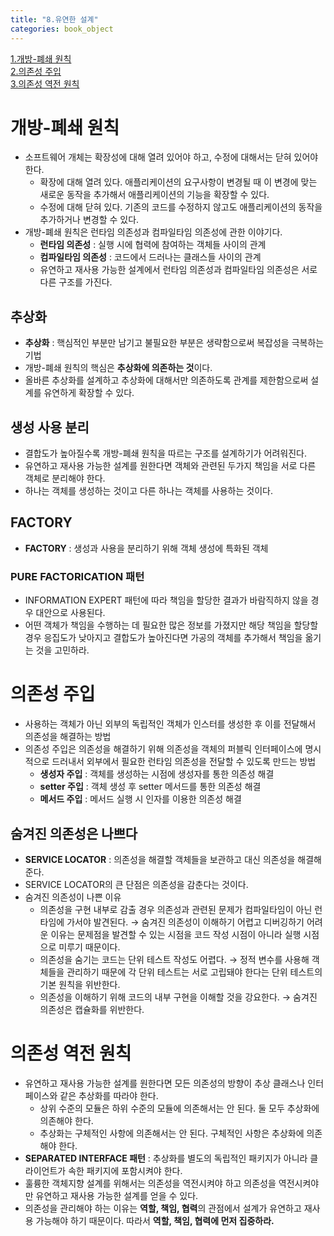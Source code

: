 ```yaml
---
title: "8.유연한 설계"
categories: book_object
---
```


[1.개방-폐쇄 원칙](#개방-폐쇄-원칙)   
[2.의존성 주입](#의존성-주입)   
[3.의존성 역전 원칙](#의존성-역전-원칙)

# 개방-폐쇄 원칙
+ 소프트웨어 개체는 확장성에 대해 열려 있어야 하고, 수정에 대해서는 닫혀 있어야 한다.
  + 확장에 대해 열려 있다. 애플리케이션의 요구사항이 변경될 때 이 변경에 맞는 새로운 동작을 추가해서 애플리케이션의 기능을 확장할 수 있다.
  + 수정에 대해 닫혀 있다. 기존의 코드를 수정하지 않고도 애플리케이션의 동작을 추가하거나 변경할 수 있다.
+ 개방-폐쇄 원칙은 런타임 의존성과 컴파일타임 의존성에 관한 이야기다.
  + **런타임 의존성** : 실행 시에 협력에 참여하는 객체들 사이의 관계
  + **컴파일타임 의존성** : 코드에서 드러나는 클래스들 사이의 관계
  + 유연하고 재사용 가능한 설계에서 런타임 의존성과 컴파일타임 의존성은 서로 다른 구조를 가진다.
  
## 추상화
+ **추상화** : 핵심적인 부분만 남기고 불필요한 부분은 생략함으로써 복잡성을 극복하는 기법
+ 개방-폐쇄 원칙의 핵심은 **추상화에 의존하는 것**이다.
+ 올바른 추상화를 설계하고 추상화에 대해서만 의존하도록 관계를 제한함으로써 설계를 유연하게 확장할 수 있다.

## 생성 사용 분리
+ 결합도가 높아질수록 개방-폐쇄 원칙을 따르는 구조를 설계하기가 어려워진다.
+ 유연하고 재사용 가능한 설계를 원한다면 객체와 관련된 두가지 책임을 서로 다른 객체로 분리해야 한다.
+ 하나는 객체를 생성하는 것이고 다른 하나는 객체를 사용하는 것이다.

## FACTORY
+ **FACTORY** : 생성과 사용을 분리하기 위해 객체 생성에 특화된 객체

### PURE FACTORICATION 패턴
+ INFORMATION EXPERT 패턴에 따라 책임을 할당한 결과가 바람직하지 않을 경우 대안으로 사용된다.
+ 어떤 객체가 책임을 수행하는 데 필요한 많은 정보를 가졌지만 해당 책임을 할당할 경우 응집도가 낮아지고 결합도가 높아진다면 가공의 객체를 추가해서 책임을 옮기는 것을 고민하라.

# 의존성 주입
+ 사용하는 객체가 아닌 외부의 독립적인 객체가 인스터를 생성한 후 이를 전달해서 의존성을 해결하는 방법
+ 의존성 주입은 의존성을 해결하기 위해 의존성을 객체의 퍼블릭 인터페이스에 명시적으로 드러내서 외부에서 필요한 런타임 의존성을 전달할 수 있도록 만드는 방법
  + **생성자 주입** : 객체를 생성하는 시점에 생성자를 통한 의존성 해결
  + **setter 주입** : 객체 생성 후 setter 메서드를 통한 의존성 해결
  + **메서드 주입** : 메서드 실행 시 인자를 이용한 의존성 해결

## 숨겨진 의존성은 나쁘다
+ **SERVICE LOCATOR** : 의존성을 해결할 객체들을 보관하고 대신 의존성을 해결해준다.
+ SERVICE LOCATOR의 큰 단점은 의존성을 감춘다는 것이다.
+ 숨겨진 의존성이 나쁜 이유
  + 의존성을 구현 내부로 감출 경우 의존성과 관련된 문제가 컴파일타임이 아닌 런타임에 가서야 발견된다. &rarr; 숨겨진 의존성이 이해하기 어렵고 디버깅하기 어려운 이유는 문제점을 발견할 수 있는 시점을 코드 작성 시점이 아니라 실행 시점으로 미루기 때문이다.
  + 의존성을 숨기는 코드는 단위 테스트 작성도 어렵다. &rarr; 정적 변수를 사용해 객체들을 관리하기 때문에 각 단위 테스트는 서로 고립돼야 한다는 단위 테스트의 기본 원칙을 위반한다.
  + 의존성을 이해하기 위해 코드의 내부 구현을 이해할 것을 강요한다. &rarr; 숨겨진 의존성은 캡슐화를 위반한다.
  
# 의존성 역전 원칙
+ 유연하고 재사용 가능한 설계를 원한다면 모든 의존성의 방향이 추상 클래스나 인터페이스와 같은 추상화를 따라야 한다.
  + 상위 수준의 모듈은 하위 수준의 모듈에 의존해서는 안 된다. 둘 모두 추상화에 의존해야 한다.
  + 추상화는 구체적인 사항에 의존해서는 안 된다. 구체적인 사항은 추상화에 의존해야 한다.
+ **SEPARATED INTERFACE 패턴** : 추상화를 별도의 독립적인 패키지가 아니라 클라이언트가 속한 패키지에 포함시켜야 한다.
+ 훌륭한 객체지향 설계를 위해서는 의존성을 역전시켜야 하고 의존성을 역전시켜야만 유연하고 재사용 가능한 설계를 얻을 수 있다.
+ 의존성을 관리해야 하는 이유는 **역할, 책임, 협력**의 관점에서 설계가 유연하고 재사용 가능해야 하기 때문이다. 따라서 **역할, 책임, 협력에 먼저 집중하라.**

